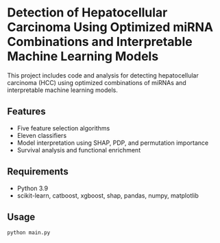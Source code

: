 # Detection of Hepatocellular Carcinoma Using Optimized miRNA Combinations and Interpretable Machine Learning Models

This project includes code and analysis for detecting hepatocellular carcinoma (HCC) using optimized combinations of miRNAs and interpretable machine learning models.

## Features
- Five feature selection algorithms
- Eleven classifiers
- Model interpretation using SHAP, PDP, and permutation importance
- Survival analysis and functional enrichment

## Requirements
- Python 3.9
- scikit-learn, catboost, xgboost, shap, pandas, numpy, matplotlib

## Usage
```bash
python main.py

